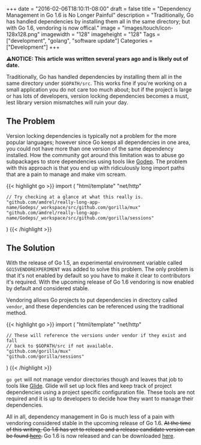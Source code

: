 +++
date = "2016-02-06T18:10:11-08:00"
draft = false
title = "Dependency Management in Go 1.6 is No Longer Painful"
description = "Traditionally, Go has handled dependencies by installing them all in the same directory; but with Go 1.6, vendoring is now offical."
image = "images/touch/icon-128x128.png"
imagewidth = "128"
imageheight = "128"
Tags = ["development", "golang", "software update"]
Categories = ["Development"]
+++

**⚠️NOTICE: This article was written several years ago and is likely out of date.**

Traditionally, Go has handled dependencies by installing them all in the same directory under
`$GOPATH/src`. This works fine if you're working on a small application you do not care too much
about; but if the project is large or has lots of developers, version locking dependencies becomes a
must, lest library version mismatches will ruin your day.

<!--more-->

## The Problem

Version locking dependencies is typically not a problem for the more popular
languages; however since Go keeps all dependencies in one area, you could not have more than
one version of the same dependency installed. How the community got around this limitation was to
abuse go subpackages to store dependencies using tools like [Godep](https://github.com/tools/godep).
The problem with this approach is that you end up with ridiculously long import paths that are a
pain to manage and make vim scream.

{{< highlight go >}}
import (
	"html/template"
	"net/http"

	// Try checking at a glance at what this really is.
	"github.com/amdrel/really-long-app-name/Godeps/_workspace/src/github.com/gorilla/mux"
	"github.com/amdrel/really-long-app-name/Godeps/_workspace/src/github.com/gorilla/sessions"
)
{{< /highlight >}}

## The Solution

With the release of Go 1.5, an experimental environment variable called `GO15VENDOREXPERIMENT` was
added to solve this problem. The only problem is that it's not enabled by default so you have to
make it clear to contributors it's required. With the upcoming release of Go 1.6 vendoring
is now enabled by default and considered stable.

Vendoring allows Go projects to put dependencies in directory called `vendor`, and these
dependencies can be referenced using the traditional method.

{{< highlight go >}}
import (
	"html/template"
	"net/http"

	// These will reference the versions under vendor if they exist and fall
	// back to $GOPATH/src if not available.
	"github.com/gorilla/mux"
	"github.com/gorilla/sessions"
)
{{< /highlight >}}

`go get` will not manage vendor directories though and leaves that job to tools like
[Glide](https://github.com/Masterminds/glide). Glide will set up lock files and keep track of
project dependencies using a project specific configuration file. These tools are not required and
it is up to developers to decide how they want to manage their dependencies.

All in all, dependency management in Go is much less of a pain with vendoring considered stable in
the upcoming release of Go 1.6. ~~At the time of this writing, Go 1.6 has yet to release and a
release candidate version can be found [here](https://golang.org/dl/#unstable).~~ Go 1.6 is now
released and can be downloaded [here](https://golang.org/dl/).
